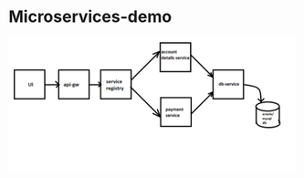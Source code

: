 # Microservices-demo
![Architecture diagram](https://github.com/Nikkithakur/Microservices-demo/blob/master/ArchitectureDiagram.png)
